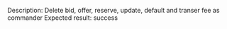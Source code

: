 Description: Delete bid, offer, reserve, update, default and transer fee as commander
Expected result: success
